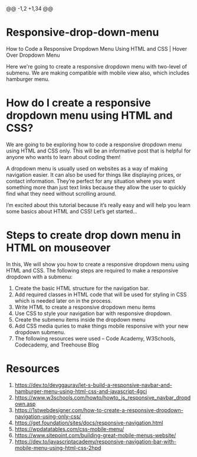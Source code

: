 @@ -1,2 +1,34 @@
# Responsive-drop-down-menu
How to Code a Responsive Dropdown Menu Using HTML and CSS | Hover Over Dropdown Menu

Here we're going to create a responsive dropdown menu with two-level of submenu. 
We are making compatible with mobile view also, which includes hamburger menu.

# How do I create a responsive dropdown menu using HTML and CSS?

We are going to be exploring how to code a responsive dropdown menu using HTML and CSS only. This will be an informative post that is helpful for anyone who wants to learn about coding them!

A dropdown menu is usually used on websites as a way of making navigation easier. It can also be used for things like displaying prices, or contact information. They’re perfect for any situation where you want something more than just text links because they allow the user to quickly find what they need without scrolling around.

I’m excited about this tutorial because it’s really easy and will help you learn some basics about HTML and CSS! Let’s get started…

# Steps to create drop down menu in HTML on mouseover
In this, We will show you how to create a responsive dropdown menu using HTML and CSS. The following steps are required to make a responsive dropdown with a submenu:

1. Create the basic HTML structure for the navigation bar.
2. Add required classes in HTML code that will be used for styling in CSS which is needed later on in the process.
3. Write HTML to create a responsive dropdown menu items
4. Use CSS to style your navigation bar with responsive dropdown.
5. Create the submenu items inside the dropdown menu
6. Add CSS media quries to make things mobile responsive with your new dropdown submenu.
7. The following resources were used – Code Academy, W3Schools, Codecademy, and Treehouse Blog

# Resources
1. https://dev.to/devggaurav/let-s-build-a-responsive-navbar-and-hamburger-menu-using-html-css-and-javascript-4gci
2. https://www.w3schools.com/howto/howto_js_responsive_navbar_dropdown.asp
3. https://1stwebdesigner.com/how-to-create-a-responsive-dropdown-navigation-using-only-css/
4. https://get.foundation/sites/docs/responsive-navigation.html
5. https://wpdatatables.com/css-mobile-menu/
6. https://www.sitepoint.com/building-great-mobile-menus-website/
7. https://dev.to/javascriptacademy/responsive-navigation-bar-with-mobile-menu-using-html-css-2hpd
